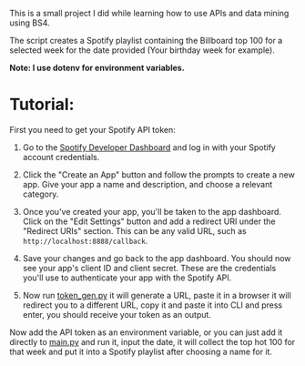 This is a small project I did while learning how to use APIs and data mining using BS4. 

The script creates a Spotify playlist containing the Billboard top 100 for a selected week for the date provided (Your birthday week for example).

**Note: I use dotenv for environment variables.**

# Tutorial:

First you need to get your Spotify API token:

1. Go to the [Spotify Developer Dashboard](https://developer.spotify.com/dashboard) and log in with your Spotify account credentials.

2. Click the "Create an App" button and follow the prompts to create a new app. Give your app a name and description, and choose a relevant category.

3. Once you've created your app, you'll be taken to the app dashboard. Click on the "Edit Settings" button and add a redirect URI under the "Redirect URIs" section. This can be any valid URL, such as `http://localhost:8888/callback`.

4. Save your changes and go back to the app dashboard. You should now see your app's client ID and client secret. These are the credentials you'll use to authenticate your app with the Spotify API.

5. Now run [token_gen.py](token_gen.py) it will generate a URL, paste it in a browser it will redirect you to a different URL, copy it and paste it into CLI and press enter, you should receive your token as an output. 

Now add the API token as an environment variable, or you can just add it directly to [main.py](main.py) and run it, input the date, it will collect the top hot 100 for that week and put it into a Spotify playlist after choosing a name for it. 

